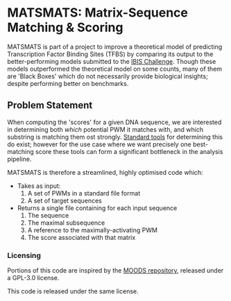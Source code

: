 # MATSMATS: Matrix-Sequence Matching &amp; Scoring


MATSMATS is part of a project to improve a theoretical model of predicting Transcription Factor Binding Sites (TFBS) by comparing its output to the better-performing models submitted to the [IBIS Challenge](https://ibis.autosome.org/home). Though these models outperformed the theoretical model on some counts, many of them are 'Black Boxes' which do not necessarily provide biological insights; despite performing better on benchmarks. 

## Problem Statement

When computing the 'scores' for a given DNA sequence, we are interested in determining both *which* potential PWM it matches with, and which substring is matching them ost strongly. [Standard tools](https://github.com/jhkorhonen/MOODS/tree/master) for determining this do exist; however for the use case where we want precisely one best-matching score these tools can form a significant bottleneck in the analysis pipeline. 

MATSMATS is therefore a streamlined, highly optimised code which:
* Takes as input:
	1. A set of PWMs in a standard file format
	2. A set of target sequences
* Returns a single file containing for each input sequence
	1. The sequence
	2. The maximal subsequence
	3. A reference to the maximally-activating PWM
	4. The score associated with that matrix


### Licensing

Portions of this code are inspired by the [MOODS repository](https://github.com/jhkorhonen/MOODS/tree/master), released under a GPL-3.0 license.

This code is released under the same license.